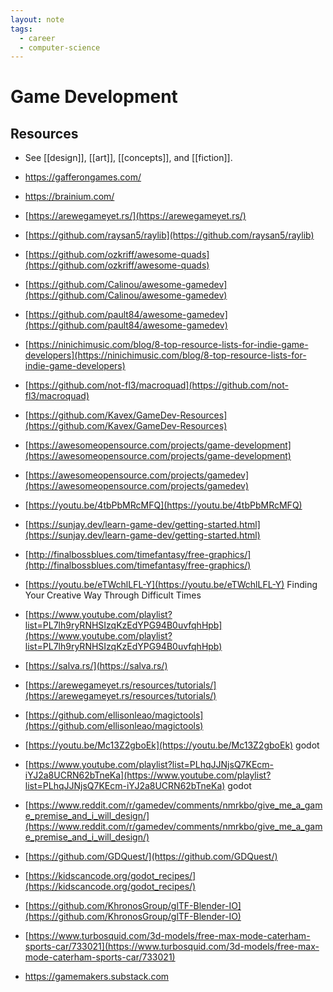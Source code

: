 ```yaml
---
layout: note
tags:
  - career
  - computer-science
---
```


# Game Development


## Resources

- See [[design]], [[art]], [[concepts]], and [[fiction]].

- https://gafferongames.com/

- https://brainium.com/

- [https://arewegameyet.rs/](https://arewegameyet.rs/)

- [https://github.com/raysan5/raylib](https://github.com/raysan5/raylib)

- [https://github.com/ozkriff/awesome-quads](https://github.com/ozkriff/awesome-quads)

- [https://github.com/Calinou/awesome-gamedev](https://github.com/Calinou/awesome-gamedev)

- [https://github.com/pault84/awesome-gamedev](https://github.com/pault84/awesome-gamedev)

- [https://ninichimusic.com/blog/8-top-resource-lists-for-indie-game-developers](https://ninichimusic.com/blog/8-top-resource-lists-for-indie-game-developers)

- [https://github.com/not-fl3/macroquad](https://github.com/not-fl3/macroquad)

- [https://github.com/Kavex/GameDev-Resources](https://github.com/Kavex/GameDev-Resources)

- [https://awesomeopensource.com/projects/game-development](https://awesomeopensource.com/projects/game-development)

- [https://awesomeopensource.com/projects/gamedev](https://awesomeopensource.com/projects/gamedev)

- [https://youtu.be/4tbPbMRcMFQ](https://youtu.be/4tbPbMRcMFQ)

- [https://sunjay.dev/learn-game-dev/getting-started.html](https://sunjay.dev/learn-game-dev/getting-started.html)

- [http://finalbossblues.com/timefantasy/free-graphics/](http://finalbossblues.com/timefantasy/free-graphics/)

- [https://youtu.be/eTWchlLFL-Y](https://youtu.be/eTWchlLFL-Y) Finding Your Creative Way Through Difficult Times

- [https://www.youtube.com/playlist?list=PL7lh9ryRNHSIzqKzEdYPG94B0uvfqhHpb](https://www.youtube.com/playlist?list=PL7lh9ryRNHSIzqKzEdYPG94B0uvfqhHpb)

- [https://salva.rs/](https://salva.rs/)

- [https://arewegameyet.rs/resources/tutorials/](https://arewegameyet.rs/resources/tutorials/)

- [https://github.com/ellisonleao/magictools](https://github.com/ellisonleao/magictools)

- [https://youtu.be/Mc13Z2gboEk](https://youtu.be/Mc13Z2gboEk) godot

- [https://www.youtube.com/playlist?list=PLhqJJNjsQ7KEcm-iYJ2a8UCRN62bTneKa](https://www.youtube.com/playlist?list=PLhqJJNjsQ7KEcm-iYJ2a8UCRN62bTneKa) godot

- [https://www.reddit.com/r/gamedev/comments/nmrkbo/give_me_a_game_premise_and_i_will_design/](https://www.reddit.com/r/gamedev/comments/nmrkbo/give_me_a_game_premise_and_i_will_design/)

- [https://github.com/GDQuest/](https://github.com/GDQuest/)

- [https://kidscancode.org/godot_recipes/](https://kidscancode.org/godot_recipes/)

- [https://github.com/KhronosGroup/glTF-Blender-IO](https://github.com/KhronosGroup/glTF-Blender-IO)

- [https://www.turbosquid.com/3d-models/free-max-mode-caterham-sports-car/733021](https://www.turbosquid.com/3d-models/free-max-mode-caterham-sports-car/733021)

- https://gamemakers.substack.com
